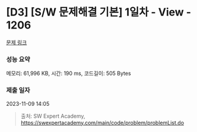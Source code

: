 # [D3] [S/W 문제해결 기본] 1일차 - View - 1206 

[문제 링크](https://swexpertacademy.com/main/code/problem/problemDetail.do?contestProbId=AV134DPqAA8CFAYh) 

### 성능 요약

메모리: 61,996 KB, 시간: 190 ms, 코드길이: 505 Bytes

### 제출 일자

2023-11-09 14:05



> 출처: SW Expert Academy, https://swexpertacademy.com/main/code/problem/problemList.do